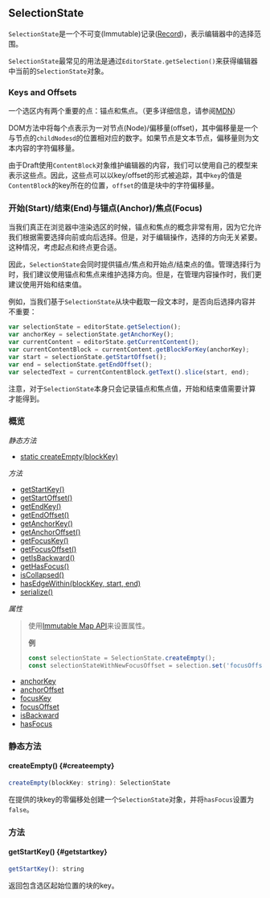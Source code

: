 ## SelectionState

`SelectionState`是一个不可变\(Immutable\)记录\([Record](http://facebook.github.io/immutable-js/docs/#/Record/Record)\)，表示编辑器中的选择范围。

`SelectionState`最常见的用法是通过`EditorState.getSelection()`来获得编辑器中当前的`SelectionState`对象。

### Keys and Offsets

一个选区内有两个重要的点：锚点和焦点。（更多详细信息，请参阅[MDN](https://developer.mozilla.org/en-US/docs/Web/API/Selection#Glossary)）

DOM方法中将每个点表示为一对节点\(Node\)/偏移量\(offset\)，其中偏移量是一个与节点的`childNodesd`的位置相对应的数字。如果节点是文本节点，偏移量则为文本内容的字符偏移量。

由于Draft使用`ContentBlock`对象维护编辑器的内容，我们可以使用自己的模型来表示这些点。因此，这些点可以以key/offset的形式被追踪，其中`key`的值是`ContentBlock`的key所在的位置，`offset`的值是块中的字符偏移量。

### 开始\(Start\)/结束\(End\)与锚点\(Anchor\)/焦点\(Focus\)

当我们真正在浏览器中渲染选区的时候，锚点和焦点的概念非常有用，因为它允许我们根据需要选择向前或向后选择。但是，对于编辑操作，选择的方向无关紧要。这种情况，考虑起点和终点更合适。

因此，`SelectionState`会同时提供锚点/焦点和开始点/结束点的值。管理选择行为时，我们建议使用锚点和焦点来维护选择方向。但是，在管理内容操作时，我们更建议使用开始和结束值。

例如，当我们基于`SelectionState`从块中截取一段文本时，是否向后选择内容并不重要：

```js
var selectionState = editorState.getSelection();
var anchorKey = selectionState.getAnchorKey();
var currentContent = editorState.getCurrentContent();
var currentContentBlock = currentContent.getBlockForKey(anchorKey);
var start = selectionState.getStartOffset();
var end = selectionState.getEndOffset();
var selectedText = currentContentBlock.getText().slice(start, end);
```

注意，对于`SelectionState`本身只会记录锚点和焦点值，开始和结束值需要计算才能得到。

### 概览

_静态方法_

* [static createEmpty\(blockKey\)](#createempty)

_方法_

* [getStartKey\(\)](#getstartkey)
* [getStartOffset\(\)](#getstartoffset)
* [getEndKey\(\)](#getendkey)
* [getEndOffset\(\)](#getendoffset)
* [getAnchorKey\(\)](#getanchorkey)
* [getAnchorOffset\(\)](#getanchoroffset)
* [getFocusKey\(\)](#getfocuskey)
* [getFocusOffset\(\)](#getfocusoffset)
* [getIsBackward\(\)](#getisbackward)
* [getHasFocus\(\)](#gethasfocus)
* [isCollapsed\(\)](#iscollapsed)
* [hasEdgeWithin\(blockKey, start, end\)](#hasedgewithin)
* [serialize\(\)](#serialize)

_属性_

> 使用[Immutable Map API](http://facebook.github.io/immutable-js/docs/#/Record/Record)来设置属性。
>
> **例**
>
> ```js
> const selectionState = SelectionState.createEmpty();
> const selectionStateWithNewFocusOffset = selection.set('focusOffset', 1);
> ```

* [anchorKey](#anchorkey)
* [anchorOffset](#anchoroffset)
* [focusKey](#focuskey)
* [focusOffset](#focusoffset)
* [isBackward](#isbackward)
* [hasFocus](#hasfocus)

### 静态方法

#### createEmpty\(\) {#createempty}

```js
createEmpty(blockKey: string): SelectionState
```

在提供的块key的零偏移处创建一个`SelectionState`对象，并将`hasFocus`设置为`false`。

### 方法

#### getStartKey\(\) {#getstartkey}

```js
getStartKey(): string
```

返回包含选区起始位置的块的key。

